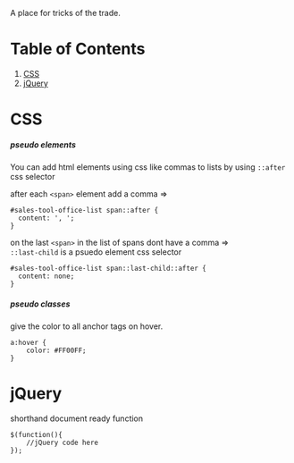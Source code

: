 A place for tricks of the trade.

# Table of Contents
1. [CSS](#css)
2. [jQuery](#jquery)


# CSS

##### pseudo elements
You can add html elements using css like commas to lists by using `::after` css selector

after each `<span>` element add a comma =>
```
#sales-tool-office-list span::after {
  content: ', ';
}
```
on the last `<span>` in the list of spans dont have a comma =><br>
`::last-child` is a psuedo element css selector
```
#sales-tool-office-list span::last-child::after {
  content: none;
}
```

##### pseudo classes
give the color to all anchor tags on hover.
```
a:hover {
    color: #FF00FF;
}
```
# jQuery

shorthand document ready function
```
$(function(){ 
	//jQuery code here 
});
```

